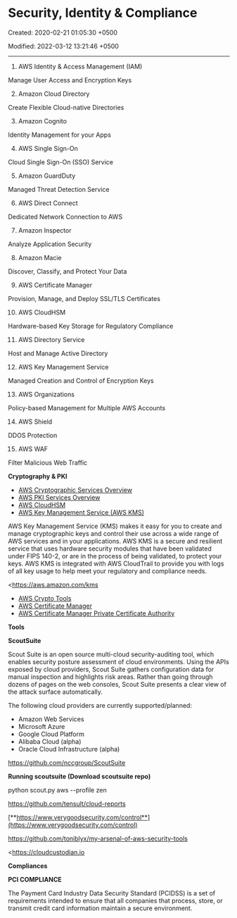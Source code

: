 # Security, Identity & Compliance

Created: 2020-02-21 01:05:30 +0500

Modified: 2022-03-12 13:21:46 +0500

---

1.  AWS Identity & Access Management (IAM)

Manage User Access and Encryption Keys

2.  Amazon Cloud Directory

Create Flexible Cloud-native Directories

3.  Amazon Cognito

Identity Management for your Apps

4.  AWS Single Sign-On

Cloud Single Sign-On (SSO) Service

5.  Amazon GuardDuty

Managed Threat Detection Service

6.  AWS Direct Connect

Dedicated Network Connection to AWS

7.  Amazon Inspector

Analyze Application Security

8.  Amazon Macie

Discover, Classify, and Protect Your Data

9.  AWS Certificate Manager

Provision, Manage, and Deploy SSL/TLS Certificates

10. AWS CloudHSM

Hardware-based Key Storage for Regulatory Compliance

11. AWS Directory Service

Host and Manage Active Directory

12. AWS Key Management Service

Managed Creation and Control of Encryption Keys

13. AWS Organizations

Policy-based Management for Multiple AWS Accounts

14. AWS Shield

DDOS Protection

15. AWS WAF

Filter Malicious Web Traffic



**Cryptography & PKI**
-   [AWS Cryptographic Services Overview](https://docs.aws.amazon.com/crypto/?id=docs_gateway)
-   [AWS PKI Services Overview](https://docs.aws.amazon.com/crypto/?id=docs_gateway)
-   [AWS CloudHSM](https://docs.aws.amazon.com/cloudhsm/?id=docs_gateway)
-   [AWS Key Management Service (AWS KMS)](https://docs.aws.amazon.com/kms/?id=docs_gateway)

AWS Key Management Service (KMS) makes it easy for you to create and manage cryptographic keys and control their use across a wide range of AWS services and in your applications. AWS KMS is a secure and resilient service that uses hardware security modules that have been validated under FIPS 140-2, or are in the process of being validated, to protect your keys. AWS KMS is integrated with AWS CloudTrail to provide you with logs of all key usage to help meet your regulatory and compliance needs.



<https://aws.amazon.com/kms


-   [AWS Crypto Tools](https://docs.aws.amazon.com/aws-crypto-tools/?id=docs_gateway)
-   [AWS Certificate Manager](https://docs.aws.amazon.com/acm/?id=docs_gateway)
-   [AWS Certificate Manager Private Certificate Authority](https://docs.aws.amazon.com/acm/?id=docs_gateway)



**Tools**

**ScoutSuite**

Scout Suite is an open source multi-cloud security-auditing tool, which enables security posture assessment of cloud environments. Using the APIs exposed by cloud providers, Scout Suite gathers configuration data for manual inspection and highlights risk areas. Rather than going through dozens of pages on the web consoles, Scout Suite presents a clear view of the attack surface automatically.



The following cloud providers are currently supported/planned:
-   Amazon Web Services
-   Microsoft Azure
-   Google Cloud Platform
-   Alibaba Cloud (alpha)
-   Oracle Cloud Infrastructure (alpha)



<https://github.com/nccgroup/ScoutSuite>



**Running scoutsuite (Download scoutsuite repo)**

python scout.py aws --profile zen



<https://github.com/tensult/cloud-reports>

[**https://www.verygoodsecurity.com/control**](https://www.verygoodsecurity.com/control)



<https://github.com/toniblyx/my-arsenal-of-aws-security-tools>

<https://cloudcustodian.io



**Compliances**

**PCI COMPLIANCE**

The Payment Card Industry Data Security Standard (PCIDSS) is a set of requirements intended to ensure that all companies that process, store, or transmit credit card information maintain a secure environment.
